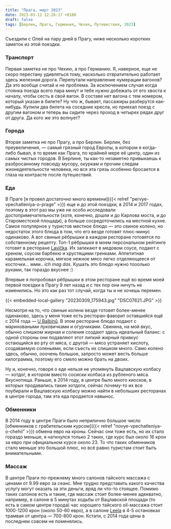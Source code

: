```yaml
---
title: "Прага, март 2023"
date: 2023-03-12 12:26:17 +0100
draft: false
tags: [Берлин, Прага, Германия, Чехия, Путешествия, 2023]
---
```

Съездили с Олей на пару дней в Прагу, ниже несколько коротких заметок из этой поездки.

### Транспорт
Первая заметка не про Чехию, а про Германию. Я, наверное, еще не скоро перестану удивляться тому, насколько отвратительно работает здесь железная дорога. Перепутали направление нумерации вагонов? Да это вообще считай и не проблема. За исключением случая когда стоянка поезда всего пара минут и тебе нужно добежать от его хвоста к началу, чтобы сесть в свой вагон. В составе нет вагона с тем номером, который указан в билете? Ну что ж, бывает, пассажиры разберутся как-нибудь. Купили два билета на соседние кресла, но приехал поезд с другим вагоном и теперь вы сидите через проход в четырех рядах друг от друга. Да кого же это волнует?

### Города
Вторая заметка не про Прагу, а про Берлин. Берлин, без преувеличения, &mdash; самый грязный город Европы, в котором я когда-либо бывал, в то время как Прага, по крайней мере её центр, один из самых чистых городов. В Берлине, ты как-то незаметно привыкаешь к разбросанному повсюду мусору, окуркам и прочим следам жизнедеятельности человека, но вся эта грязь особенно бросается в глаза на контрасте после путешествий.

### Еда
В Праге [я провел достаточно много времени]({{< relref "pervye-vpechatleniya-o-prage" >}}) еще и до этой поездки, в 2014 и 2017 годах, поэтому в этот раз мы уже не особо исследовали достопримечательности (хотя, конечно, дошли и до Карлова моста, и до Староместской площади), а больше сосредоточились на местной кухне. Самое популярное у туристов местное блюдо &mdash; это свиное колено, но недостаток этого блюда в том, что его везде готовят плюс-минус одинаково. А вот свиные рёбрышки в каждом ресторане готовятся по собственному рецепту. Топ-1 рёбрышки в моем персональном рейтинге готовят в ресторане [Lavička](https://www.restaurace-lavicka.cz). Их запекают в медовом соусе, подают с хреном, соусом барбекю и хрустящими гренками. Аппетитная карамельная корочка, мягкое нежное мясо легко отделяющееся от косточки... ммм.. _ich mag das_. Кушать это блюдо нужно тооолько руками, так гораздо вкуснее :) 

Впервые я попробовал рёбрышки в этом ресторане ещё во время моей первой поездки в Прагу 9 лет назад и с тех пор они ничуть не изменились. Но это как раз тот случай, когда ты и не хочешь перемен.

{{< embedded-local-gallery "20230309_175943.jpg" "DSC07621.JPG" >}}

Несмотря на то, что свиные колени везде готовят более-менее одинаково, здесь у меня тоже есть ресторан-фаворит оставшийся ещё с 2014 года &mdash; [U Balbínů](https://www.ubalbinu.cz). В этом ресторане блюдо подают с мариноваными луковичками и огурчиками. Свинина, на мой вкус, обычно слишком жирная и соления создают здесь идеальный баланс: с одной стороны они подавляют этот липкий жирный привкус остающийся во рту от мяса, с другой &mdash; мясо устраняет кислоту, создаваемую соленьями, если съесть их слишком много. Само колено здесь, обычно, ооочень большое, запросто может весть больше килограмма, поэтому его смело можно брать на двоих.

Ну и, конечно, говоря о еде нельзя не упомянуть Вацлавскую колбасу &mdash; хотдог, в котором вместо сосиски колбаса из рубленого мяса. Вкуснотища. Раньше, в 2014 году, в центре было много киосков, в которых продавались такие хотдоги, сейчас почему-то их все поубирали и Вацлавскую колбасу можно найти в небольших ресторанах в центре города, там эта еда продается навынос. 

### Обменники
В 2014 году в центре Праги было неприлично большое число [обменников с грабительским курсом]({{< relref "novye-vpechatleniya-o-chehii" >}}) обмена евро на кроны. Сейчас они тоже есть, но их стало гораздо меньше, я наткнулся только 2 таких, где курс был около 16 крон за евро при официальном курсе около 23. То что таких обменников стало меньше это большой плюс, но всё равно туристам стоит быть внимательными.

### Массаж
В центре Праги по-прежнему много салонов тайского массажа с ценами от 9.99 евро за сеанс. Мне трудно представить какого качества услугу могут оказать за эти деньги, вряд ли что-то стоящее. Помимо таких салонов есть и такие, где массаж стоит более-менее адекватно, например, в салоне в 5 минутах ходьбы от Вацлавской площади (то есть в самом центре города) час хорошего тайского oil-массажа стоит 1000-1200 крон (около 50-60 евро), а в салоне [Leela](http://www.leela.cz/) в 4-5 остановках трамвая от центра &mdash; 700-800 крон. Кстати, с 2014 года цены в последнем совсем не поменялись. 
<!--more-->